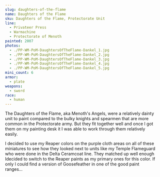```yaml
---
slug: daughters-of-the-flame
name: Daughters of the Flame
sku: Daughters of the Flame, Protectorate Unit
line:
  - Privateer Press
  - Warmachine
  - Protectorate of Menoth
painted: 2007
photos:
  - ./PP-WM-PoM-DaughtersOfTheFlame-Dankel_1.jpg
  - ./PP-WM-PoM-DaughtersOfTheFlame-Dankel_2.jpg
  - ./PP-WM-PoM-DaughtersOfTheFlame-Dankel_3.jpg
  - ./PP-WM-PoM-DaughtersOfTheFlame-Dankel_4.jpg
  - ./PP-WM-PoM-DaughtersOfTheFlame-Dankel_5.jpg
mini_count: 6
armor:
  - plate
weapons:
  - sword
race:
  - human
---
```


The Daughters of the Flame, aka Menoth's Angels, were a relatively dainty unit to paint compared to the bulky knights and spearmen that are more common in the Protectorate army. But they fit together well and once I got them on my painting desk it I was able to work through them relatively easily.

I decided to use my Reaper colors on the purple cloth areas on all of these miniatures to see how they looked next to units like my Temple Flameguard who were done in the Delta Ceramcoat line. They matched up well enough Idecided to switch to the Reaper paints as my primary ones for this color. If only I could find a version of Goosefeather in one of the good paint ranges...
